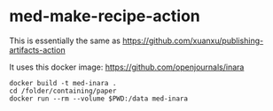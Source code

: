 # med-make-recipe-action

This is essentially the same as https://github.com/xuanxu/publishing-artifacts-action

It uses this docker image: https://github.com/openjournals/inara

```
docker build -t med-inara .
cd /folder/containing/paper
docker run --rm --volume $PWD:/data med-inara
```
